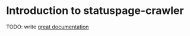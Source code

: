 # Introduction to statuspage-crawler

TODO: write [great documentation](http://jacobian.org/writing/what-to-write/)
